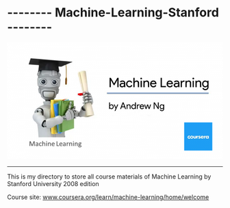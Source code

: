 # -------- Machine-Learning-Stanford --------
<img src = "https://raw.githubusercontent.com/lehoangan2906/Machine-Learning-Stanford/main/thumb.png">

---------------------------------------------------------------------------------------

This is my directory to store all course materials of Machine Learning by Stanford University 2008 edition

Course site: www.coursera.org/learn/machine-learning/home/welcome

